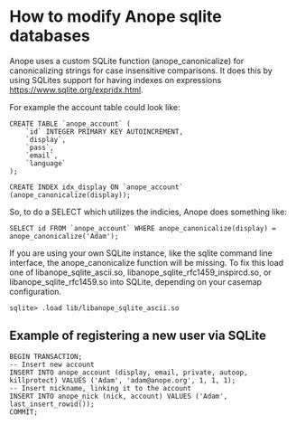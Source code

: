 # How to modify Anope sqlite databases

Anope uses a custom SQLite function (anope_canonicalize) for canonicalizing strings for case insensitive comparisons.
It does this by using SQLites support for having indexes on expressions https://www.sqlite.org/expridx.html.

For example the account table could look like:

```
CREATE TABLE `anope_account` (
	`id` INTEGER PRIMARY KEY AUTOINCREMENT,
	`display`,
	`pass`,
	`email`,
	`language`
);

CREATE INDEX idx_display ON `anope_account` (anope_canonicalize(display));
```

So, to do a SELECT which utilizes the indicies, Anope does something like:

```
SELECT id FROM `anope_account` WHERE anope_canonicalize(display) = anope_canonicalize('Adam');
```

If you are using your own SQLite instance, like the sqlite command line interface, the anope_canonicalize function
will be missing. To fix this load one of libanope_sqlite_ascii.so, libanope_sqlite_rfc1459_inspircd.so,
or libanope_sqlite_rfc1459.so into SQLite, depending on your casemap configuration.

```
sqlite> .load lib/libanope_sqlite_ascii.so
```

## Example of registering a new user via SQLite

```
BEGIN TRANSACTION;
-- Insert new account
INSERT INTO anope_account (display, email, private, autoop, killprotect) VALUES ('Adam', 'adam@anope.org', 1, 1, 1);
-- Insert nickname, linking it to the account
INSERT INTO anope_nick (nick, account) VALUES ('Adam', last_insert_rowid());
COMMIT;
```
